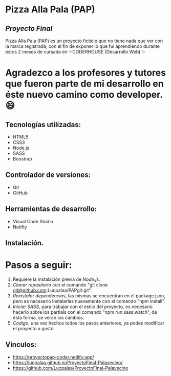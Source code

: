 # Pizza Alla Pala (PAP) 
## _Proyecto Final_

Pizza Alla Pala (PAP) es un proyecto ficticio que no tiene nada que ver con la marca registrada, con el fin de exponer lo que fui aprendiendo durante estos 2 meses de cursada en 
✨CODERHOUSE (Desarrollo Web).✨
# Agradezco a los profesores y tutores que fueron parte de mi desarrollo en éste nuevo camino como developer.😄

## Tecnologías utilizadas:

- HTML5
- CSS3
- Node.js
- SASS
- Boostrap

## Controlador de versiones:

- Git
- GitHub

## Herramientas de desarrollo:

- Visual Code Studio
- Netifly

## Instalación.

# Pasos a seguir:

1. Requiere la instalación previa de _Node.js_.
2. _Clonar repositorio_ con el comando "git clone git@github.com:Lucpalaa/PAPgit.git".
3. _Reinstalar dependencias_, las mismas se encuentran en el package.json, pero es necesario instalarlas nuevamente con el comando "npm install".
4. _Iniciar SASS_, para trabajar con el estilo del proyecto, es necesario hacerlo sobre los partials con el comando "npm run sass:watch", de ésta forma, se veran los cambios.
5. _Codigo_, una vez hechos todos los pasos anteriores, ya podes modificar el proyecto a gusto.

## Vinculos:

- https://proyectopap-coder.netlify.app/
- https://lucpalaa.github.io/ProyectoFinal-Palavecino/
- https://github.com/Lucpalaa/ProyectoFinal-Palavecino
